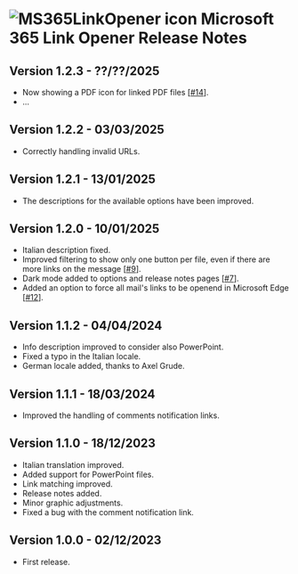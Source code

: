  # ![MS365LinkOpener  icon](images/icon-32.png "MS365LinkOpener") Microsoft 365 Link Opener Release Notes






<h2>Version 1.2.3 - ??/??/2025</h2>
    <ul>
     <li>Now showing a PDF icon for linked PDF files [<a href="https://github.com/micz/MS365LinkOpener/issues/14">#14</a>].</li>
     <li>...</li>
    </ul>
<h2>Version 1.2.2 - 03/03/2025</h2>
    <ul>
     <li>Correctly handling invalid URLs.</li>
    </ul>
<h2>Version 1.2.1 - 13/01/2025</h2>
    <ul>
     <li>The descriptions for the available options have been improved.</li>
    </ul>
   <h2>Version 1.2.0 - 10/01/2025</h2>
   <ul>
   <li>Italian description fixed.</li>
   <li>Improved filtering to show only one button per file, even if there are more links on the message [<a href="https://github.com/micz/MS365LinkOpener/issues/9">#9</a>].</li>
   <li>Dark mode added to options and release notes pages [<a href="https://github.com/micz/MS365LinkOpener/issues/7">#7</a>].</li>
   <li>Added an option to force all mail's links to be openend in Microsoft Edge [<a href="https://github.com/micz/MS365LinkOpener/issues/12">#12</a>].</li>
   </ul>
   <h2>Version 1.1.2 - 04/04/2024</h2>
   <ul>
   <li>Info description improved to consider also PowerPoint.</li>
   <li>Fixed a typo in the Italian locale.</li>
   <li>German locale added, thanks to Axel Grude.</li>
   </ul>
   <h2>Version 1.1.1 - 18/03/2024</h2>
   <ul>
   <li>Improved the handling of comments notification links.</li>
   </ul>
   <h2>Version 1.1.0 - 18/12/2023</h2>
   <ul>
    <li>Italian translation improved.</li>
    <li>Added support for PowerPoint files.</li>
    <li>Link matching improved.</li>
    <li>Release notes added.</li>
    <li>Minor graphic adjustments.</li>
    <li>Fixed a bug with the comment notification link.</li>
   </ul>
   <h2>Version 1.0.0 - 02/12/2023</h2>
   <ul><li>First release.</li></ul>